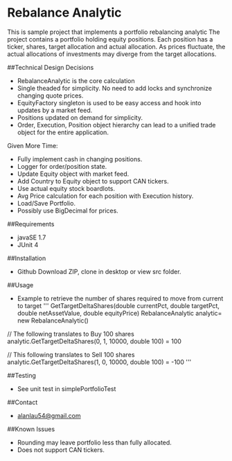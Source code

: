 # Rebalance Analytic
This is sample project that implements a portfolio rebalancing analytic
The project contains a portfolio holding equity positions. Each position has a ticker, shares, target allocation and actual allocation. As prices fluctuate, the actual allocations of investments may diverge from the target allocations.

##Technical Design Decisions
* RebalanceAnalytic is the core calculation
* Single theaded for simplicity. No need to add locks and synchronize changing quote prices.
* EquityFactory singleton is used to be easy access and hook into updates by a market feed.
* Positions updated on demand for simplicity.
* Order, Execution, Position object hierarchy can lead to a unified trade object for the entire application.

Given More Time:
* Fully implement cash in changing positions. 
* Logger for order/position state.
* Update Equity object with market feed.
* Add Country to Equity object to support CAN tickers.
* Use actual equity stock boardlots.
* Avg Price calculation for each position with Execution history.
* Load/Save Portfolio.
* Possibly use BigDecimal for prices.

##Requirements
* javaSE 1.7
* JUnit 4

##Installation
* Github Download ZIP, clone in desktop or view src folder.

##Usage
* Example to retrieve the number of shares required to move from current to target
'''
GetTargetDeltaShares(double currentPct, double targetPct, double netAssetValue, double equityPrice)
RebalanceAnalytic analytic= new RebalanceAnalytic()

// The following translates to Buy 100 shares
analytic.GetTargetDeltaShares(0, 1, 10000, double 100) = 100

// This following translates to Sell 100 shares
analytic.GetTargetDeltaShares(1, 0, 10000, double 100) = -100
'''

##Testing
* See unit test in simplePortfolioTest

##Contact
* alanlau54@gmail.com

##Known Issues
* Rounding may leave portfolio less than fully allocated.
* Does not support CAN tickers.
